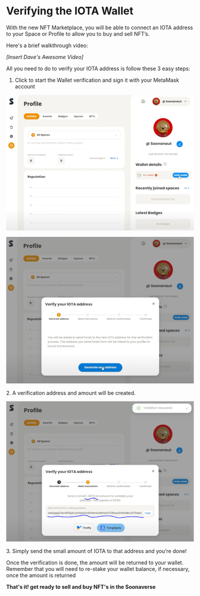 # Verifying the IOTA Wallet

With the new NFT Marketplace, you will be able to connect an IOTA address to your Space or Profile to allow you to buy and sell NFT’s.



Here's a brief walkthrough video:

_\[Insert Dave's Awesome Video]_



All you need to do to verify your IOTA address is follow these 3 easy steps:

1. Click to start the Wallet verification and sign it with your MetaMask account

![](<../.gitbook/assets/image (6).png>)

![](<../.gitbook/assets/image (3).png>)

2\. A verification address and amount will be created.

![](../.gitbook/assets/image.png)

3\. Simply send the small amount of IOTA to that address and you’re done!



Once the verification is done, the amount will be returned to your wallet. Remember that you will need to re-stake your wallet balance, if necessary, once the amount is returned

**That's it! get ready to sell and buy NFT's in the Soonaverse**

